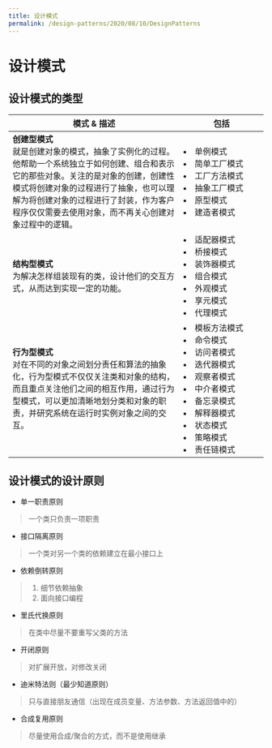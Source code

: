 ```yaml
---
title: 设计模式
permalink: /design-patterns/2020/08/10/DesignPatterns
---
```


# 设计模式

## 设计模式的类型
|  模式 & 描述   | 包括  |
|  ----  | ----  |
| **创建型模式**<br>就是创建对象的模式，抽象了实例化的过程。他帮助一个系统独立于如何创建、组合和表示它的那些对象。关注的是对象的创建，创建性模式将创建对象的过程进行了抽象，也可以理解为将创建对象的过程进行了封装，作为客户程序仅仅需要去使用对象，而不再关心创建对象过程中的逻辑。  | <div style="min-width: 150px"><li>单例模式</li><li>简单工厂模式</li><li>工厂方法模式</li><li>抽象工厂模式</li><li>原型模式</li><li>建造者模式</li></div> |
| **结构型模式**<br>为解决怎样组装现有的类，设计他们的交互方式，从而达到实现一定的功能。  | <div style="min-width: 150px"><li>适配器模式</li><li>桥接模式</li><li>装饰器模式</li><li>组合模式</li><li>外观模式</li><li>享元模式</li><li>代理模式</li></div> |
| **行为型模式**<br>对在不同的对象之间划分责任和算法的抽象化，行为型模式不仅仅关注类和对象的结构，而且重点关注他们之间的相互作用，通过行为型模式，可以更加清晰地划分类和对象的职责，并研究系统在运行时实例对象之间的交互。  | <div style="min-width: 150px"><li>模板方法模式</li><li>命令模式</li><li>访问者模式</li><li>迭代器模式</li><li>观察者模式</li><li>中介者模式</li><li>备忘录模式</li><li>解释器模式</li><li>状态模式</li><li>策略模式</li><li>责任链模式</li></div> |

## 设计模式的设计原则
- 单一职责原则
> 一个类只负责一项职责

- 接口隔离原则
> 一个类对另一个类的依赖建立在最小接口上

- 依赖倒转原则
> 1. 细节依赖抽象
> 2. 面向接口编程

- 里氏代换原则
> 在类中尽量不要重写父类的方法

- 开闭原则
> 对扩展开放，对修改关闭

- 迪米特法则（最少知道原则）
> 只与直接朋友通信（出现在成员变量、方法参数、方法返回值中的）

- 合成复用原则
> 尽量使用合成/聚合的方式，而不是使用继承
